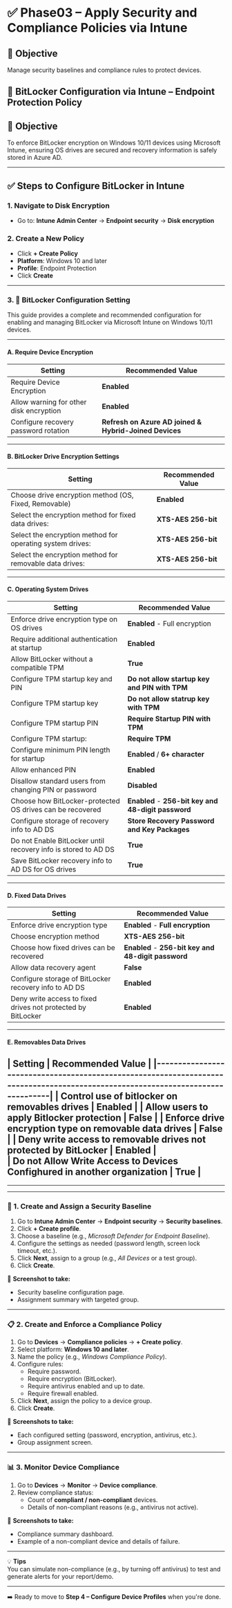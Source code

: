 # ✅ Phase03 – Apply Security and Compliance Policies via Intune

## 🎯 **Objective**  
Manage security baselines and compliance rules to protect devices.


## 🔐 BitLocker Configuration via Intune – Endpoint Protection Policy

## 🎯 Objective
To enforce BitLocker encryption on Windows 10/11 devices using Microsoft Intune, ensuring OS drives are secured and recovery information is safely stored in Azure AD.

---

## ✅ Steps to Configure BitLocker in Intune

### 1. Navigate to Disk Encryption
- Go to: **Intune Admin Center** → **Endpoint security** → **Disk encryption**

### 2. Create a New Policy
- Click **+ Create Policy**
- **Platform**: Windows 10 and later
- **Profile**: Endpoint Protection
- Click **Create**

---
### 3. 🔐 BitLocker Configuration Setting

This guide provides a complete and recommended configuration for enabling and managing BitLocker via Microsoft Intune on Windows 10/11 devices.

---

#### A. Require Device Encryption

| Setting                                      | Recommended Value                                     |
|---------------------------------------------|--------------------------------------------------------|
| Require Device Encryption                   | **Enabled**                                            |
| Allow warning for other disk encryption     | **Enabled**                                            |
| Configure recovery password rotation        | **Refresh on Azure AD joined & Hybrid-Joined Devices** |

---

#### B. BitLocker Drive Encryption Settings

| Setting                                                    | Recommended Value      |
|------------------------------------------------------------|------------------------|
| Choose drive encryption method (OS, Fixed, Removable)      | **Enabled**            |
| Select the encryption method for fixed data drives:        | **XTS-AES 256-bit**    |
| Select the encryption method for operating system drives:  | **XTS-AES 256-bit**    |
| Select the encryption method for removable data drives:    | **XTS-AES 256-bit**    |
---

#### C. Operating System Drives

| Setting                                                              | Recommended Value                                   |
|----------------------------------------------------------------------|-----------------------------------------------------|
| Enforce drive encryption type on OS drives                           | **Enabled** - Full encryption                       |
| Require additional authentication at startup                         | **Enabled**                                         |
| Allow BitLocker without a compatible TPM                             | **True**                                            |
| Configure TPM startup key and PIN                                    | **Do not allow startup key and PIN with TPM**       |
| Configure TPM startup key                                            | **Do not allow statrup key with TPM**               |
| Configure TPM startup PIN                                            | **Require Startup PIN with TPM**                    |
| Configure TPM startup:                                               | **Require TPM**                                     |
| Configure minimum PIN length for startup                             | **Enabled** / **6+ character**                      |
| Allow enhanced PIN                                                   | **Enabled**                                         |
| Disallow standard users from changing PIN or password                | **Disabled**                                        |
| Choose how BitLocker-protected OS drives can be recovered            | **Enabled** - **256-bit key and 48-digit password** |
| Configure storage of recovery info to AD DS                          | **Store Recovery Password and Key Packages**        |
| Do not Enable BitLocker until recovery info is stored to AD DS       | **True**                                            |
| Save BitLocker recovery info to AD DS for OS drives                  | **True**                                            |


---

#### D. Fixed Data Drives

| Setting                                                      | Recommended Value                                   |
|--------------------------------------------------------------|-----------------------------------------------------|
| Enforce drive encryption type                                | **Enabled** - **Full encryption**                   |
| Choose encryption method                                     | **XTS-AES 256-bit**                                 |
| Choose how fixed drives can be recovered                     | **Enabled** - **256-bit key and 48-digit password** |
| Allow data recovery agent                                    | **False**                                           |
| Configure storage of BitLocker recovery info to AD DS        | **Enabled**                                         |
| Deny write access to fixed drives not protected by BitLocker | **Enabled**                                         |
---

#### E. Removables Data Drives

| Setting                                                                  | Recommended Value                                   |
|--------------------------------------------------------------------------------------------------------------------------------|
| Control use of bitlocker on removables drives                            | **Enabled**                                         | 
| Allow users to apply Bitlocker protection                                | **False**                                           |
| Enforce drive encryption type on removable data drives                   | **False**                                           |
| Deny write access to removable drives not protected by BitLocker         | **Enabled**                                         |     
| Do not Allow Write Access to Devices Confighured in another organization | **True**                                            | 
---





















---

















---

### 🔐 1. Create and Assign a Security Baseline

1. Go to **Intune Admin Center** → **Endpoint security** → **Security baselines**.
2. Click **+ Create profile**.
3. Choose a baseline (e.g., *Microsoft Defender for Endpoint Baseline*).
4. Configure the settings as needed (password length, screen lock timeout, etc.).
5. Click **Next**, assign to a group (e.g., *All Devices* or a test group).
6. Click **Create**.

📸 **Screenshot to take:**  
- Security baseline configuration page.  
- Assignment summary with targeted group.

---

### 📋 2. Create and Enforce a Compliance Policy

1. Go to **Devices** → **Compliance policies** → **+ Create policy**.
2. Select platform: **Windows 10 and later**.
3. Name the policy (e.g., *Windows Compliance Policy*).
4. Configure rules:
   - Require password.
   - Require encryption (BitLocker).
   - Require antivirus enabled and up to date.
   - Require firewall enabled.
5. Click **Next**, assign the policy to a device group.
6. Click **Create**.

📸 **Screenshots to take:**  
- Each configured setting (password, encryption, antivirus, etc.).  
- Group assignment screen.

---

### 📊 3. Monitor Device Compliance

1. Go to **Devices** → **Monitor** → **Device compliance**.
2. Review compliance status:
   - Count of **compliant / non-compliant** devices.
   - Details of non-compliant reasons (e.g., antivirus not active).

📸 **Screenshots to take:**  
- Compliance summary dashboard.  
- Example of a non-compliant device and details of failure.

---

💡 **Tips**  
You can simulate non-compliance (e.g., by turning off antivirus) to test and generate alerts for your report/demo.

---

➡️ Ready to move to **Step 4 – Configure Device Profiles** when you're done.

